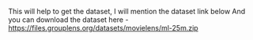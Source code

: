 This will help to get the dataset, I will mention the dataset link below
 And you can download the dataset here - https://files.grouplens.org/datasets/movielens/ml-25m.zip 

